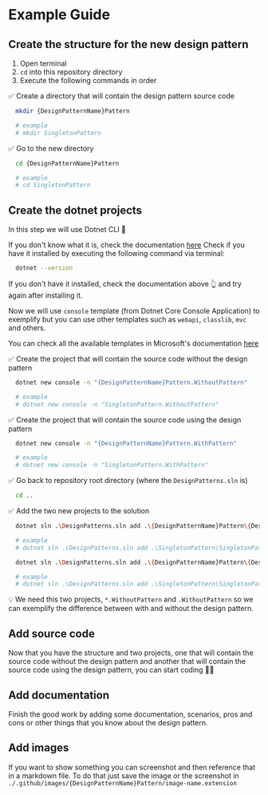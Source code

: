 # Example Guide

## Create the structure for the new design pattern

1. Open terminal
1. `cd` into this repository directory
1. Execute the following commands in order

✅ Create a directory that will contain the design pattern source code

```bash
  mkdir {DesignPatternName}Pattern

  # example
  # mkdir SingletonPattern
```

✅ Go to the new directory

```bash
  cd {DesignPatternName}Pattern

  # example
  # cd SingletonPattern
```

## Create the dotnet projects

In this step we will use Dotnet CLI 💪

If you don't know what it is, check the documentation [here](https://docs.microsoft.com/en-us/dotnet/core/tools/)
Check if you have it installed by executing the following command via terminal:

```bash
  dotnet --version
```

If you don't have it installed, check the documentation above 👆 and try again after installing it.

Now we will use `console` template (from Dotnet Core Console Application) to exemplify but you can use other templates such as `webapi`, `classlib`, `mvc` and others.

You can check all the available templates in Microsoft's documentation [here](https://docs.microsoft.com/en-us/dotnet/core/tools/dotnet-new#arguments)

✅ Create the project that will contain the source code without the design pattern

```bash
  dotnet new console -n "{DesignPatternName}Pattern.WithoutPattern"

  # example
  # dotnet new console -n "SingletonPattern.WithoutPattern"
```

✅ Create the project that will contain the source code using the design pattern

```bash
  dotnet new console -n "{DesignPatternName}Pattern.WithPattern"

  # example
  # dotnet new console -n "SingletonPattern.WithPattern"
```

✅ Go back to repository root directory (where the `DesignPatterns.sln` is)

```bash
  cd ..
```

✅ Add the two new projects to the solution

```bash
  dotnet sln .\DesignPatterns.sln add .\{DesignPatternName}Pattern\{DesignPatternName}Pattern.WithoutPattern\{DesignPatternName}Pattern.WithoutPattern.csproj

  # example
  # dotnet sln .\DesignPatterns.sln add .\SingletonPattern\SingletonPattern.WithoutPattern\SingletonPattern.WithoutPattern.csproj
```

```bash
  dotnet sln .\DesignPatterns.sln add .\{DesignPatternName}Pattern\{DesignPatternName}Pattern.WithPattern\{DesignPatternName}Pattern.WithPattern.csproj

  # example
  # dotnet sln .\DesignPatterns.sln add .\SingletonPattern\SingletonPattern.WithPattern\SingletonPattern.WithPattern.csproj
```

💡 We need this two projects, `*.WithoutPattern` and `.WithoutPattern` so we can exemplify the difference between with and without the design pattern.

## Add source code

Now that you have the structure and two projects, one that will contain the source code without the design pattern and another that will contain the source code using the design pattern, you can start coding 🧑‍💻

## Add documentation

Finish the good work by adding some documentation, scenarios, pros and cons or other things that you know about the design pattern.

## Add images

If you want to show something you can screenshot and then reference that in a markdown file. To do that just save the image or the screenshot in `./.github/images/{DesignPatternName}Pattern/image-name.extension`